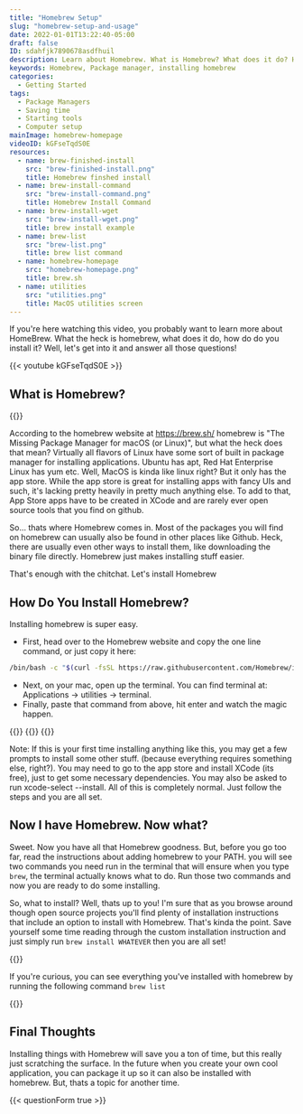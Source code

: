 ```yaml
---
title: "Homebrew Setup"
slug: "homebrew-setup-and-usage"
date: 2022-01-01T13:22:40-05:00
draft: false
ID: sdahfjk7890678asdfhuil
description: Learn about Homebrew. What is Homebrew? What does it do? How do you install it?
keywords: Homebrew, Package manager, installing homebrew
categories:
  - Getting Started
tags:
  - Package Managers
  - Saving time
  - Starting tools
  - Computer setup
mainImage: homebrew-homepage
videoID: kGFseTqdS0E
resources:
  - name: brew-finished-install
    src: "brew-finished-install.png"
    title: Homebrew finshed install
  - name: brew-install-command
    src: "brew-install-command.png"
    title: Homebrew Install Command
  - name: brew-install-wget
    src: "brew-install-wget.png"
    title: brew install example
  - name: brew-list
    src: "brew-list.png"
    title: brew list command
  - name: homebrew-homepage
    src: "homebrew-homepage.png"
    title: brew.sh
  - name: utilities
    src: "utilities.png"
    title: MacOS utilities screen
---
```


If you're here watching this video, you probably want to learn more about HomeBrew. What the heck is homebrew, what does it do, how do do you install it? Well, let's get into it and answer all those questions!

{{< youtube kGFseTqdS0E >}}

## What is Homebrew?

{{<img name="homebrew-homepage" size="medium" >}}

According to the homebrew website at https://brew.sh/ homebrew is "The Missing Package Manager for macOS (or Linux)", but what the heck does that mean? Virtually all flavors of Linux have some sort of built in package manager for installing applications. Ubuntu has apt, Red Hat Enterprise Linux has yum etc. Well, MacOS is kinda like linux right? But it only has the app store. While the app store is great for installing apps with fancy UIs and such, it's lacking pretty heavily in pretty much anything else. To add to that, App Store apps have to be created in XCode and are rarely ever open source tools that you find on github.

So... thats where Homebrew comes in. Most of the packages you will find on homebrew can usually also be found in other places like Github. Heck, there are usually even other ways to install them, like downloading the binary file directly. Homebrew just makes installing stuff easier.

That's enough with the chitchat. Let's install Homebrew

## How Do You Install Homebrew?

Installing homebrew is super easy.

- First, head over to the Homebrew website and copy the one line command, or just copy it here:

```bash
/bin/bash -c "$(curl -fsSL https://raw.githubusercontent.com/Homebrew/install/HEAD/install.sh)"
```

- Next, on your mac, open up the terminal. You can find terminal at: Applications -> utilities -> terminal.
- Finally, paste that command from above, hit enter and watch the magic happen.

{{<img name="utilities" size="medium" >}}
{{<img name="brew-install-command" size="medium" >}}
{{<img name="brew-finished-install" size="large" >}}

Note: If this is your first time installing anything like this, you may get a few prompts to install some other stuff. (because everything requires something else, right?). You may need to go to the app store and install XCode (its free), just to get some necessary dependencies. You may also be asked to run xcode-select --install. All of this is completely normal. Just follow the steps and you are all set.

## Now I have Homebrew. Now what?

Sweet. Now you have all that Homebrew goodness. But, before you go too far, read the instructions about adding homebrew to your PATH. you will see two commands you need run in the terminal that will ensure when you type `brew`, the terminal actually knows what to do. Run those two commands and now you are ready to do some installing.

So, what to install? Well, thats up to you! I'm sure that as you browse around though open source projects you'll find plenty of installation instructions that include an option to install with Homebrew. That's kinda the point. Save yourself some time reading through the custom installation instruction and just simply run `brew install WHATEVER` then you are all set!

{{<img name="brew-install-wget" size="small" >}}

If you're curious, you can see everything you've installed with homebrew by running the following command `brew list`

{{<img name="brew-list" size="medium" >}}

## Final Thoughts

Installing things with Homebrew will save you a ton of time, but this really just scratching the surface. In the future when you create your own cool application, you can package it up so it can also be installed with homebrew. But, thats a topic for another time.

{{< questionForm true >}}
